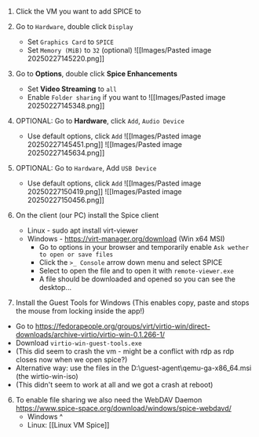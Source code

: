 
1. Click the VM you want to add SPICE to

2. Go to `Hardware`, double click `Display`
	- Set `Graphics Card` to `SPICE`
	- Set `Memory (MiB)` to `32` (optional)
   ![[Images/Pasted image 20250227145220.png]]

3. Go to **Options**, double click **Spice Enhancements**
   - Set **Video Streaming** to `all`
   - Enable `Folder sharing` if you want to
   ![[Images/Pasted image 20250227145348.png]]

4. OPTIONAL: Go to **Hardware**, click `Add`, `Audio Device`
   - Use default options, click `Add`
   ![[Images/Pasted image 20250227145451.png]]
   ![[Images/Pasted image 20250227145634.png]]

5. OPTIONAL: Go to `Hardware`, Add `USB Device`
   - Use default options, click `Add`
   ![[Images/Pasted image 20250227150419.png]]
   ![[Images/Pasted image 20250227150456.png]]

6. On the client (our PC) install the Spice client
	- Linux - sudo apt install virt-viewer
	- Windows - https://virt-manager.org/download (Win x64 MSI)
		- Go to options in your browser and temporarily enable `Ask wether to open or save files`
		- Click the `>_ Console` arrow down menu and select SPICE
		- Select to open the file and to open it with `remote-viewer.exe`
		- A file should be downloaded and opened so you can see the desktop...
	
7.  Install the Guest Tools for Windows (This enables copy, paste and stops the mouse from locking inside the app!)
   - Go to https://fedorapeople.org/groups/virt/virtio-win/direct-downloads/archive-virtio/virtio-win-0.1.266-1/
   - Download `virtio-win-guest-tools.exe`
   - (This did seem to crash the vm - might be a conflict with rdp as rdp closes now when we open spice?)
   - Alternative way: use the files in the D:\guest-agent\qemu-ga-x86_64.msi (the wirtio-win-iso)
   - (This didn't seem to work at all and we got a crash at reboot)
   
6. To enable file sharing we also need the WebDAV Daemon https://www.spice-space.org/download/windows/spice-webdavd/
   - Windows ^
   - Linux: [[Linux VM Spice]]

